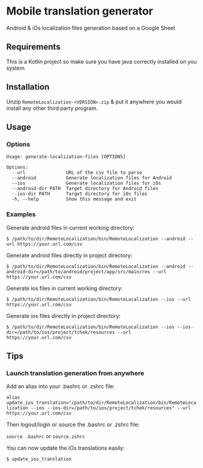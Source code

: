 # Mobile translation generator

Android & iOs localization files generation based on a Google Sheet

## Requirements

This is a Kotlin project so make sure you have java correctly installed on you system.

## Installation

Unzip `RemoteLocalization-<VERSION>.zip` & put it anywhere you would install any other third party program.

## Usage

### Options

```
Usage: generate-localization-files [OPTIONS]

Options:
  --url               URL of the csv file to parse
  --android           Generate localization files for Android
  --ios               Generate localization files for iOs
  --android-dir PATH  Target directory for Android files
  --ios-dir PATH      Target directory for iOs files
  -h, --help          Show this message and exit

```

### Examples

Generate android files in current working directory:

`$ /path/to/dir/RemoteLocalization/bin/RemoteLocalization --android --url https://your.url.com/csv`

Generate android files directly in project directory:

`$ /path/to/dir/RemoteLocalization/bin/RemoteLocalization --android --android-dir=/path/to/android/project/app/src/main/res --url https://your.url.com/csv`


Generate ios files in current working directory:

`$ /path/to/dir/RemoteLocalization/bin/RemoteLocalization --ios --url https://your.url.com/csv`

Generate ios files directly in project directory:

`$ /path/to/dir/RemoteLocalization/bin/RemoteLocalization --ios --ios-dir=/path/to/ios/project/tchek/resources --url https://your.url.com/csv`

## Tips

### Launch translation generation from anywhere

Add an alias into your .bashrc or .zshrc file:

`alias update_ios_translation="/path/to/dir/RemoteLocalization/bin/RemoteLocalization --ios --ios-dir=/path/to/ios/project/tchek/resources" --url https://your.url.com/csv`

Then logout/login or source the .bashrc or .zshrc file:

`source .bashrc` or `source.zshrc`

You can now update the iOs translations easily:

`$ update_ios_translation`



